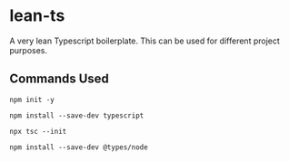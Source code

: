 # lean-ts

A very lean Typescript boilerplate. This can be used for different project purposes.

## Commands Used

`npm init -y`

`npm install --save-dev typescript`

`npx tsc --init`

`npm install --save-dev @types/node`